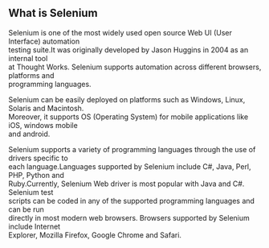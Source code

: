## What is Selenium
Selenium is one of the most widely used open source Web UI (User Interface) automation   
testing suite.It was originally developed by Jason Huggins in 2004 as an internal tool   
at Thought Works. Selenium supports automation across different browsers, platforms and   
programming languages.

Selenium can be easily deployed on platforms such as Windows, Linux, Solaris and Macintosh.   
Moreover, it supports OS (Operating System) for mobile applications like iOS, windows mobile   
and android.

Selenium supports a variety of programming languages through the use of drivers specific to   
each language.Languages supported by Selenium include C#, Java, Perl, PHP, Python and   
Ruby.Currently, Selenium Web driver is most popular with Java and C#. Selenium test   
scripts can be coded in any of the supported programming languages and can be run   
directly in most modern web browsers. Browsers supported by Selenium include Internet   
Explorer, Mozilla Firefox, Google Chrome and Safari.


